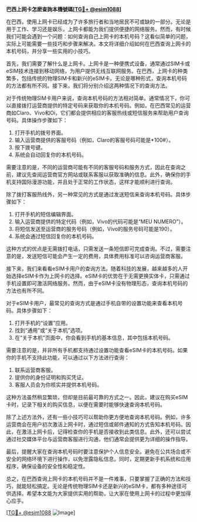 **巴西上网卡怎麽查詢本機號碼[[TG💪+ @esim1088](https://t.me/s/esim1088)]**

在巴西，使用上网卡已经成为了许多旅行者和当地居民不可或缺的一部分。无论是用于工作、学习还是娱乐，上网卡都能为我们提供便捷的网络服务。然而，有时候我们可能会遇到一个问题：如何查询自己上网卡的本机号码？这看似简单的问题，实际上可能需要一些技巧和步骤来解决。本文将详细介绍如何在巴西查询上网卡的本机号码，并分享一些实用的小技巧。

首先，我们需要了解什么是上网卡。上网卡是一种便携式设备，通常通过SIM卡或eSIM技术连接到移动网络，为用户提供无线互联网服务。在巴西，上网卡的种类繁多，包括传统的物理SIM卡和新兴的eSIM卡。无论是哪种形式，查询本机号码的方法都有所不同。接下来，我们将分别介绍这两种情况下的查询方法。

对于传统物理SIM卡用户来说，查询本机号码的方法相对简单。通常情况下，你可以直接拨打运营商提供的特定号码来获取你的本机号码。例如，在巴西常见的运营商如Claro、Vivo和Oi，它们都会提供相应的客服热线或短信服务来帮助用户查询号码。具体操作步骤如下：

1. 打开手机的拨号界面。
2. 输入运营商提供的客服号码（例如，Claro的客服号码可能是*100#）。
3. 按下拨号键。
4. 系统会自动回复你的本机号码。

需要注意的是，不同的运营商可能有不同的客服号码和服务方式，因此在查询之前，建议先查阅运营商官方网站或联系客服以获取准确的信息。此外，确保你的手机支持国际漫游功能，并且处于正常的工作状态，这样才能顺利进行查询。

除了拨打客服热线外，另一种常见的方式是通过发送短信来查询本机号码。具体步骤如下：

1. 打开手机的短信编辑界面。
2. 输入运营商提供的特定代码（例如，Vivo的代码可能是“MEU NUMERO”）。
3. 将短信发送至运营商的服务号码（例如，Vivo的服务号码可能是190）。
4. 系统会通过短信回复你的本机号码。

这种方式的优点是无需拨打电话，只需发送一条短信即可完成查询。不过，需要注意的是，发送短信可能会产生一定的费用，具体费用标准可以咨询运营商客服。

接下来，我们来看看eSIM卡用户的查询方法。随着科技的发展，越来越多的人开始选择eSIM卡作为上网卡的选择。eSIM卡的优势在于无需更换实体卡，只需通过手机设置即可激活网络服务。然而，由于eSIM卡没有物理形态，查询本机号码的方法也有所不同。

对于eSIM卡用户，最常见的查询方式是通过手机自带的设置功能来查看本机号码。具体步骤如下：

1. 打开手机的“设置”应用。
2. 找到“通用”或“关于本机”选项。
3. 在“关于本机”页面中，你会看到手机的基本信息，其中包括本机号码。

需要注意的是，并非所有手机都支持通过设置功能查看eSIM卡的本机号码。如果你的手机不支持此功能，可以通过以下方法进行查询：

1. 联系运营商客服。
2. 提供你的身份证明和购买凭证。
3. 客服人员会为你核实并提供本机号码。

这种方法虽然稍显繁琐，但却是目前最可靠的方式之一。因此，建议在购买eSIM卡时，记录下相关的购买信息，以便在需要时能够快速查询本机号码。

除了上述方法外，还有一些小技巧可以帮助你更方便地查询本机号码。例如，许多运营商会在用户初次激活上网卡时，通过短信或邮件通知的方式告知本机号码。因此，在激活上网卡后，记得检查你的手机是否接收到此类信息。此外，还可以尝试通过社交媒体平台与运营商客服进行沟通，他们通常会提供更为详细的操作指导。

最后，提醒大家在查询本机号码时要注意保护个人信息安全。避免在公共场合或不安全的网络环境下进行操作，以免泄露隐私信息。同时，定期更新手机系统和应用程序，确保设备的安全性和稳定性。

总之，在巴西查询上网卡的本机号码并不是一件难事，只要掌握了正确的方法和技巧，就能轻松搞定。无论是传统物理SIM卡还是新兴的eSIM卡，都有多种途径可供选择。希望本文能为大家提供实用的帮助，让大家在使用上网卡的过程中更加得心应手。

[[TG💪+ @esim1088](https://t.me/s/esim1088) ![Image](https://i.postimg.cc/4NQfJmqS/Snipaste-2025-05-13-00-14-12.png)]